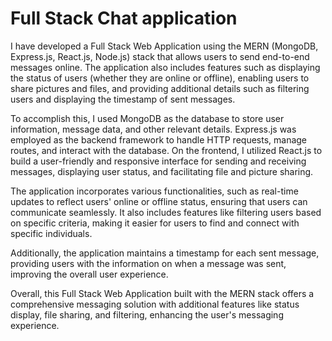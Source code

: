 # Full Stack Chat application

I have developed a Full Stack Web Application using the MERN (MongoDB, Express.js, React.js, Node.js) stack that allows users to send end-to-end messages online. The application also includes features such as displaying the status of users (whether they are online or offline), enabling users to share pictures and files, and providing additional details such as filtering users and displaying the timestamp of sent messages.

To accomplish this, I used MongoDB as the database to store user information, message data, and other relevant details. Express.js was employed as the backend framework to handle HTTP requests, manage routes, and interact with the database. On the frontend, I utilized React.js to build a user-friendly and responsive interface for sending and receiving messages, displaying user status, and facilitating file and picture sharing.

The application incorporates various functionalities, such as real-time updates to reflect users' online or offline status, ensuring that users can communicate seamlessly. It also includes features like filtering users based on specific criteria, making it easier for users to find and connect with specific individuals.

Additionally, the application maintains a timestamp for each sent message, providing users with the information on when a message was sent, improving the overall user experience.

Overall, this Full Stack Web Application built with the MERN stack offers a comprehensive messaging solution with additional features like status display, file sharing, and filtering, enhancing the user's messaging experience.
